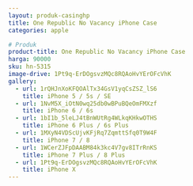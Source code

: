 ```yaml
---
layout: produk-casinghp
title: One Republic No Vacancy iPhone Case
categories: apple

# Produk
product-title: One Republic No Vacancy iPhone Case
harga: 90000
sku: hn-5315
image-drive: 1Pt9q-ErDOgsvzMQc8RQAoHvYErOFcVhK
gallery:
  - url: 1rQHJnXoKFQOAlTx34GsV1yqCsZSZ_lS6
    title: iPhone 5 / 5s / SE
  - url: 1NvM5X_iOtN0wq25db0wBPuBQeOmFMXzf
    title: iPhone 6 / 6s
  - url: 1bI1b_5leLJ4tBnWUtRg4WLkqKHkwOTHS
    title: iPhone 6 Plus / 6s Plus
  - url: 1MXyN4VDScUjvKFjRq7ZqmttSfq0T9W4F
    title: iPhone 7 / 8
  - url: 1WCerZJFpDAABM84k3kc4V7gv8ITrRnKS
    title: iPhone 7 Plus / 8 Plus
  - url: 1Pt9q-ErDOgsvzMQc8RQAoHvYErOFcVhK
    title: iPhone X
---
```

